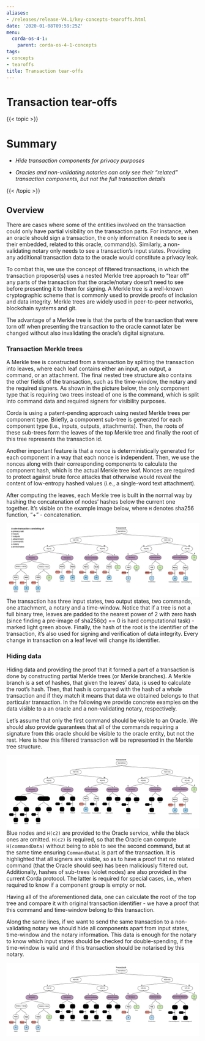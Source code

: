 ```yaml
---
aliases:
- /releases/release-V4.1/key-concepts-tearoffs.html
date: '2020-01-08T09:59:25Z'
menu:
  corda-os-4-1:
    parent: corda-os-4-1-concepts
tags:
- concepts
- tearoffs
title: Transaction tear-offs
---
```



# Transaction tear-offs


{{< topic >}}
# Summary


* *Hide transaction components for privacy purposes*


* *Oracles and non-validating notaries can only see their “related” transaction components, but not the full transaction details*



{{< /topic >}}
## Overview

There are cases where some of the entities involved on the transaction could only have partial visibility on the
                transaction parts. For instance, when an oracle should sign a transaction, the only information it needs to see is their
                embedded, related to this oracle, command(s). Similarly, a non-validating notary only needs to see a transaction’s input
                states. Providing any additional transaction data to the oracle would constitute a privacy leak.

To combat this, we use the concept of filtered transactions, in which the transaction proposer(s) uses a nested Merkle
                tree approach to “tear off” any parts of the transaction that the oracle/notary doesn’t need to see before presenting it
                to them for signing. A Merkle tree is a well-known cryptographic scheme that is commonly used to provide proofs of
                inclusion and data integrity. Merkle trees are widely used in peer-to-peer networks, blockchain systems and git.

The advantage of a Merkle tree is that the parts of the transaction that were torn off when presenting the transaction
                to the oracle cannot later be changed without also invalidating the oracle’s digital signature.


### Transaction Merkle trees

A Merkle tree is constructed from a transaction by splitting the transaction into leaves, where each leaf contains
                    either an input, an output, a command, or an attachment. The final nested tree structure also contains the
                    other fields of the transaction, such as the time-window, the notary and the required signers. As shown in the picture
                    below, the only component type that is requiring two trees instead of one is the command, which is split into
                    command data and required signers for visibility purposes.

Corda is using a patent-pending approach using nested Merkle trees per component type. Briefly, a component sub-tree
                    is generated for each component type (i.e., inputs, outputs, attachments). Then, the roots of these sub-trees
                    form the leaves of the top Merkle tree and finally the root of this tree represents the transaction id.

Another important feature is that a nonce is deterministically generated for each component in a way that each nonce
                    is independent. Then, we use the nonces along with their corresponding components to calculate the component hash,
                    which is the actual Merkle tree leaf. Nonces are required to protect against brute force attacks that otherwise would
                    reveal the content of low-entropy hashed values (i.e., a single-word text attachment).

After computing the leaves, each Merkle tree is built in the normal way by hashing the concatenation of nodes’ hashes
                    below the current one together. It’s visible on the example image below, where `H` denotes sha256 function, “+” - concatenation.

![merkleTreeFull](resources/merkleTreeFull.png "merkleTreeFull")The transaction has three input states, two output states, two commands, one attachment, a notary and a time-window.
                    Notice that if a tree is not a full binary tree, leaves are padded to the nearest
                    power of 2 with zero hash (since finding a pre-image of sha256(x) == 0 is hard computational task) - marked light
                    green above. Finally, the hash of the root is the identifier of the transaction, it’s also used for signing and
                    verification of data integrity. Every change in transaction on a leaf level will change its identifier.


### Hiding data

Hiding data and providing the proof that it formed a part of a transaction is done by constructing partial Merkle trees
                    (or Merkle branches). A Merkle branch is a set of hashes, that given the leaves’ data, is used to calculate the
                    root’s hash. Then, that hash is compared with the hash of a whole transaction and if they match it means that data we
                    obtained belongs to that particular transaction. In the following we provide concrete examples on the data visible to a
                    an oracle and a non-validating notary, respectively.

Let’s assume that only the first command should be visible to an Oracle. We should also provide guarantees that all of
                    the commands requiring a signature from this oracle should be visible to the oracle entity, but not the rest. Here is how
                    this filtered transaction will be represented in the Merkle tree structure.

![SubMerkleTree Oracle](resources/SubMerkleTree_Oracle.png "SubMerkleTree Oracle")Blue nodes and `H(c2)` are provided to the Oracle service, while the black ones are omitted. `H(c2)` is required, so
                    that the Oracle can compute `H(commandData)` without being to able to see the second command, but at the same time
                    ensuring `CommandData1` is part of the transaction. It is highlighted that all signers are visible, so as to have a
                    proof that no related command (that the Oracle should see) has been maliciously filtered out. Additionally, hashes of
                    sub-trees (violet nodes) are also provided in the current Corda protocol. The latter is required for special cases, i.e.,
                    when required to know if a component group is empty or not.

Having all of the aforementioned data, one can calculate the root of the top tree and compare it with original
                    transaction identifier - we have a proof that this command and time-window belong to this transaction.

Along the same lines, if we want to send the same transaction to a non-validating notary we should hide all components
                    apart from input states, time-window and the notary information. This data is enough for the notary to know which
                    input states should be checked for double-spending, if the time-window is valid and if this transaction should be
                    notarised by this notary.

![SubMerkleTree Notary](resources/SubMerkleTree_Notary.png "SubMerkleTree Notary")
